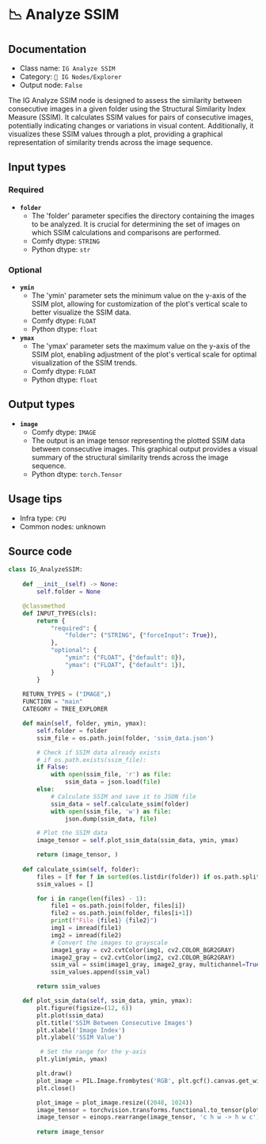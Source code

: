 # 📉 Analyze SSIM
## Documentation
- Class name: `IG Analyze SSIM`
- Category: `🐓 IG Nodes/Explorer`
- Output node: `False`

The IG Analyze SSIM node is designed to assess the similarity between consecutive images in a given folder using the Structural Similarity Index Measure (SSIM). It calculates SSIM values for pairs of consecutive images, potentially indicating changes or variations in visual content. Additionally, it visualizes these SSIM values through a plot, providing a graphical representation of similarity trends across the image sequence.
## Input types
### Required
- **`folder`**
    - The 'folder' parameter specifies the directory containing the images to be analyzed. It is crucial for determining the set of images on which SSIM calculations and comparisons are performed.
    - Comfy dtype: `STRING`
    - Python dtype: `str`
### Optional
- **`ymin`**
    - The 'ymin' parameter sets the minimum value on the y-axis of the SSIM plot, allowing for customization of the plot's vertical scale to better visualize the SSIM data.
    - Comfy dtype: `FLOAT`
    - Python dtype: `float`
- **`ymax`**
    - The 'ymax' parameter sets the maximum value on the y-axis of the SSIM plot, enabling adjustment of the plot's vertical scale for optimal visualization of the SSIM trends.
    - Comfy dtype: `FLOAT`
    - Python dtype: `float`
## Output types
- **`image`**
    - Comfy dtype: `IMAGE`
    - The output is an image tensor representing the plotted SSIM data between consecutive images. This graphical output provides a visual summary of the structural similarity trends across the image sequence.
    - Python dtype: `torch.Tensor`
## Usage tips
- Infra type: `CPU`
- Common nodes: unknown


## Source code
```python
class IG_AnalyzeSSIM:
    
    def __init__(self) -> None:
        self.folder = None

    @classmethod
    def INPUT_TYPES(cls):
        return {
            "required": {
                "folder": ("STRING", {"forceInput": True}),
            },
            "optional": {
                "ymin": ("FLOAT", {"default": 0}),
                "ymax": ("FLOAT", {"default": 1}),
            }
        }
    
    RETURN_TYPES = ("IMAGE",)
    FUNCTION = "main"
    CATEGORY = TREE_EXPLORER

    def main(self, folder, ymin, ymax):
        self.folder = folder
        ssim_file = os.path.join(folder, 'ssim_data.json')

        # Check if SSIM data already exists
        # if os.path.exists(ssim_file):
        if False:
            with open(ssim_file, 'r') as file:
                ssim_data = json.load(file)
        else:
            # Calculate SSIM and save it to JSON file
            ssim_data = self.calculate_ssim(folder)
            with open(ssim_file, 'w') as file:
                json.dump(ssim_data, file)

        # Plot the SSIM data
        image_tensor = self.plot_ssim_data(ssim_data, ymin, ymax)

        return (image_tensor, )
    
    def calculate_ssim(self, folder):
        files = [f for f in sorted(os.listdir(folder)) if os.path.splitext(f)[1].lower() in FolderOfImages.IMG_EXTENSIONS]
        ssim_values = []

        for i in range(len(files) - 1):
            file1 = os.path.join(folder, files[i])
            file2 = os.path.join(folder, files[i+1])
            print(f"File {file1} {file2}")
            img1 = imread(file1)
            img2 = imread(file2)
            # Convert the images to grayscale
            image1_gray = cv2.cvtColor(img1, cv2.COLOR_BGR2GRAY)
            image2_gray = cv2.cvtColor(img2, cv2.COLOR_BGR2GRAY)
            ssim_val = ssim(image1_gray, image2_gray, multichannel=True)
            ssim_values.append(ssim_val)

        return ssim_values

    def plot_ssim_data(self, ssim_data, ymin, ymax):
        plt.figure(figsize=(12, 6))
        plt.plot(ssim_data)
        plt.title('SSIM Between Consecutive Images')
        plt.xlabel('Image Index')
        plt.ylabel('SSIM Value')

         # Set the range for the y-axis
        plt.ylim(ymin, ymax)

        plt.draw()
        plot_image = PIL.Image.frombytes('RGB', plt.gcf().canvas.get_width_height(), plt.gcf().canvas.tostring_rgb())
        plt.close()

        plot_image = plot_image.resize((2048, 1024))
        image_tensor = torchvision.transforms.functional.to_tensor(plot_image)
        image_tensor = einops.rearrange(image_tensor, 'c h w -> h w c').unsqueeze(0)
        
        return image_tensor

```

